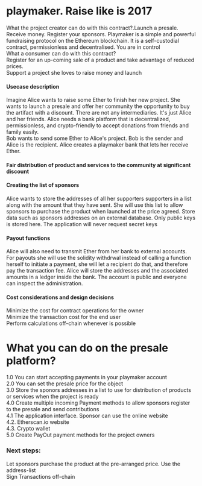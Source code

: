 # playmaker. Raise like is 2017
What the project creator can do with this contract?.Launch a presale. Receive money. Register your sponsors. Playmaker is a simple and powerful fundraising protocol on the Ethereum blockchain. It is a self-custodial contract, permissionless and decentralised. You are in control</br>
What a consumer can do with this contract? </br>
Register for an up-coming sale of a product and take advantage of reduced prices.</br>
Support a project she loves to raise money and launch</br>
#### Usecase description
Imagine Alice wants to raise some Ether to finish her new project. She wants to launch a presale and offer her community the opportunity to buy the artifact with a discount. There are not any intermediaries. It's just Alice and her friends.
Alice needs a bank platform that is decentralized, permissionless, and crypto-friendly to accept donations from friends and family easily.</br>
Bob wants to send some Ether to Alice's project. Bob is the sender and Alice is the recipient. Alice creates a playmaker bank that lets her receive Ether.</br>

#### Fair distribution of product and services to the community at significant discount

#### Creating the list of sponsors
Alice wants to store the addresses of all her supporters supporters in a list along with the amount that they have sent. She will use this list to allow sponsors to purchase the product when launched at the price agreed. Store data such as sponsors addresses on an external database. Only public keys is stored here. The application will never request secret keys</br>

#### Payout functions
Alice will also need to transmit Ether from her bank to external accounts.</br> 
For payouts she will use the solidity withdrwal instead of calling a function herself to initiate a payment, she will let a recipient do that, and therefore pay the transaction fee. Alice will store the addresses and the associated amounts in a ledger inside the bank. The account is public and everyone can inspect the administration. </br>

#### Cost considerations and design decisions

Minimize the cost for contract operations for the owner</br>
Minimize the transaction cost for the end user</br>
Perform calculations off-chain whenever is possible</br>

# What you can do on the presale platform?
1.0 You can start accepting payments in your playmaker account</br>
2.0 You can set the presale price for the object </br>
3.0 Store the sponors addresses in a list to use for distribution of products or services when the project is ready</br>
4.0 Create multiple incoming Payment methods to allow sponsors register to the presale and send contributions</br>
4.1 The application interface. Sponsor can use the online website </br>
4.2. Etherscan.io website</br>
4.3. Crypto wallet</br>
5.0 Create PayOut payment methods for the project owners

### Next steps: 
Let sponsors purchase the product at the pre-arranged price. Use the address-list</br>
Sign Transactions off-chain</br>


